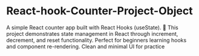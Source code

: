 # React-hook-Counter-Project-Object
A simple React counter app built with React Hooks (useState). 🚀 This project demonstrates state management in React through increment, decrement, and reset functionality. Perfect for beginners learning hooks and component re-rendering. Clean and minimal UI for practice
